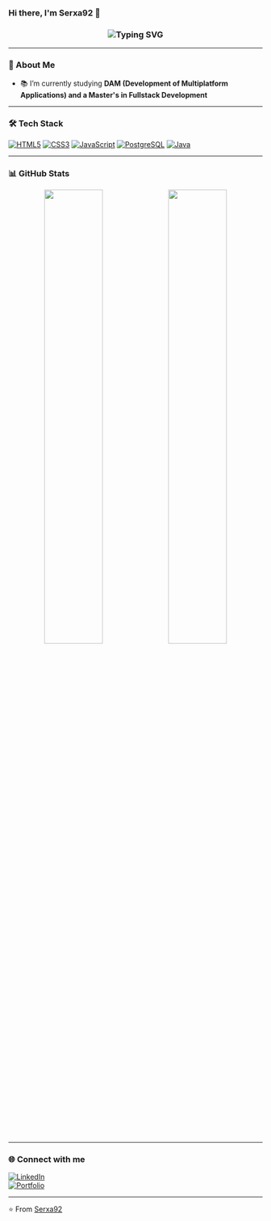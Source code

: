 ### Hi there, I'm Serxa92 👋

<!-- Typing effect -->
<h3 align="center">
  <img src="https://readme-typing-svg.herokuapp.com?font=Fira+Code&size=22&pause=1000&color=F70000&center=true&vCenter=true&multiline=true&width=600&height=60&lines=Fullstack+Developer;Passionate+about+Tech;Always+Learning" alt="Typing SVG" />
</h3>

---

### 🚀 About Me


- 📚 I’m currently studying **DAM (Development of Multiplatform Applications) and a Master's in Fullstack Development**


---

### 🛠️ Tech Stack

[![HTML5](https://img.icons8.com/ios-filled/50/000000/html-5.png)](https://developer.mozilla.org/en-US/docs/Web/HTML)
[![CSS3](https://img.icons8.com/ios-filled/50/000000/css3.png)](https://developer.mozilla.org/en-US/docs/Web/CSS)
[![JavaScript](https://img.icons8.com/ios-filled/50/000000/javascript.png)](https://developer.mozilla.org/en-US/docs/Web/JavaScript)
[![PostgreSQL](https://img.icons8.com/ios-filled/50/000000/postgresql.png)](https://www.postgresql.org/)
[![Java](https://img.icons8.com/ios-filled/50/000000/java.png)](https://www.java.com/)


---

### 📊 GitHub Stats

<p align="center">
  <img width="48%" src="https://github-readme-stats.vercel.app/api?username=serxa92&show_icons=true&theme=radical" />
  <img width="48%" src="https://github-readme-streak-stats.herokuapp.com/?user=serxa92&theme=radical" />
</p>

---


### 🌐 Connect with me

[![LinkedIn](https://img.shields.io/badge/-LinkedIn-blue?style=flat&logo=linkedin)](https://www.linkedin.com/in/sergio-agulla/)  
[![Portfolio](https://img.shields.io/badge/-Portfolio-black?style=flat&logo=web&logoColor=white)](https://sergioagulla.vercel.app/)


---

⭐️ From [Serxa92](https://github.com/serxa92)



